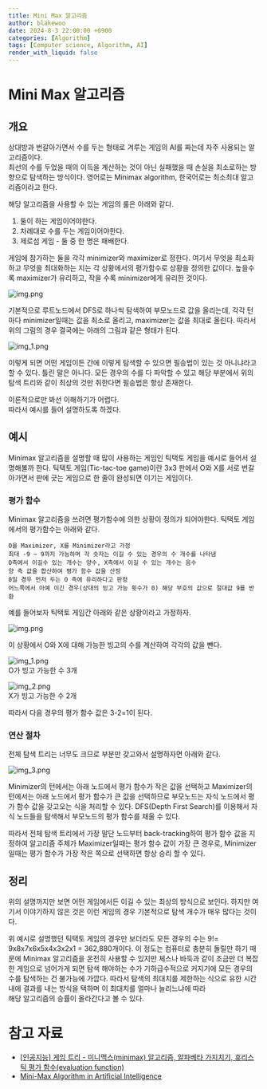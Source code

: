 ```yaml
---
title: Mini Max 알고리즘
author: blakewoo
date: 2024-8-3 22:00:00 +0900
categories: [Algorithm]
tags: [Computer science, Algorithm, AI] 
render_with_liquid: false
---
```


# Mini Max 알고리즘

## 개요
상대방과 번갈아가면서 수를 두는 형태로 겨루는 게임의 AI를 짜는데 자주 사용되는 알고리즘이다.   
최선의 수를 두었을 때의 이득을 계산하는 것이 아닌 실패했을 때 손실을 최소로하는 방향으로
탐색하는 방식이다. 영어로는 Minimax algorithm, 한국어로는 최소최대 알고리즘이라고 한다.

해당 알고리즘을 사용할 수 있는 게임의 룰은 아래와 같다.

1. 둘이 하는 게임이어야한다.
2. 차례대로 수를 두는 게임이어야한다.
3. 제로섬 게임 - 둘 중 한 명은 패배한다.


게임에 참가하는 둘을 각각 minimizer와 maximizer로 정한다.
여기서 무엇을 최소화하고 무엇을 최대화하는 지는 각 상황에서의 평가함수로 상황을 정의한 값이다.
높을수록 maximizer가 유리하고, 작을 수록 minimizer에게 유리한 것이다.

![img.png](/assets/blog/algorithm/minimax/minimax_example_img1.png)

기본적으로 루트노드에서 DFS로 하나씩 탐색하여 부모노드로 값을 올리는데,
각각 턴마다 minimizer일때는 값을 최소로 올리고, maximizer는 값을 최대로 올린다.
따라서 위의 그림의 경우 결국에는 아래의 그림과 같은 형태가 된다.

![img_1.png](/assets/blog/algorithm/minimax/minimax_example_img2.png)

이렇게 되면 어떤 게임이든 간에 이렇게 탐색할 수 있으면 필승법이 있는 것 아니냐라고 할 수 있다.
틀린 말은 아니다. 모든 경우의 수를 다 파악할 수 있고 해당 부분에서 위의 탐색 트리와 같이
최상의 것만 취한다면 필승법은 항상 존재한다.

이론적으로만 봐선 이해하기가 어렵다.   
따라서 예시를 들어 설명하도록 하겠다.

## 예시
Minimax 알고리즘을 설명할 때 많이 사용하는 게임인 틱택토 게임을 예시로 들어서 설명해볼까 한다.
틱택토 게임(Tic-tac-toe game)이란 3x3 판에서 O와 X를 서로 번갈아가면서 판에 긋는 게임으로 한 줄이 완성되면 이기는 게임이다.

### 평가 함수
Minimax 알고리즘을 쓰려면 평가함수에 의한 상황이 정의가 되어야한다.
틱택토 게임에서의 평가함수는 아래와 같다.

```
O을 Maximizer, X를 Minimizer라고 가정
최대 -9 ~ 9까지 가능하며 각 숫자는 이길 수 있는 경우의 수 개수를 나타냄
O측에서 이길수 있는 개수는 양수, X측에서 이길 수 있는 개수는 음수
양 측 값을 합산하여 평가 함수 값을 산정
0일 경우 먼저 두는 O 측에 유리하다고 판정
어느쪽에서 아예 이긴 경우(상대의 빙고 가능 횟수가 0) 해당 부호의 값으로 절대값 9를 반환
```

예를 들어보자 틱택토 게임간 아래와 같은 상황이라고 가정하자.

![img.png](/assets/blog/algorithm/minimax/minimax_example_img3.png)    

이 상황에서 O와 X에 대해 가능한 빙고의 수를 계산하여 각각의 값을 뺀다.

![img_1.png](/assets/blog/algorithm/minimax/minimax_example_img4.png)    
O가 빙고 가능한 수 3개

![img_2.png](/assets/blog/algorithm/minimax/minimax_example_img5.png)    
X가 빙고 가능한 수 2개

따라서 다음 경우의 평가 함수 값은 3-2=1이 된다.

### 연산 절차
전체 탐색 트리는 너무도 크므로 부분만 갖고와서 설명하자면 아래와 같다.

![img_3.png](/assets/blog/algorithm/minimax/minimax_example_img6.png)   

Minimizer의 턴에서는 아래 노드에서 평가 함수가 작은 값을 선택하고 Maximizer의 턴에서는 아래 노드에서 평가 함수가 큰 값을 선택하므로
부모노드는 자식 노드에서 평가 함수 값을 갖고오는 식을 처리할 수 있다. DFS(Depth First Search)를 이용해서 자식 노드들을 탐색해서
부모노드의 평가 함수를 채울 수 있다.

따라서 전체 탐색 트리에서 가장 말단 노드부터 back-tracking하여 평가 함수 값을 지정하여
알고리즘 주체가 Maximizer일때는 평가 함수 값이 가장 큰 경우로, Minimizer일때는 평가 함수가 가장 작은 쪽으로 선택하면 항상 승리 할 수 있다.

## 정리
위의 설명까지만 보면 어떤 게임에서든 이길 수 있는 최상의 방식으로 보인다.
하지만 여기서 이야기하지 않은 것은 이런 게임의 경우 기본적으로 탐색 개수가 매우 많다는 것이다.

위 예시로 설명했던 틱택토 게임의 경우만 보더라도 모든 경우의 수는 9!= 9x8x7x6x5x4x3x2x1 = 362,880개이다.
이 정도는 컴퓨터로 충분히 돌릴만 하기 때문에 Minimax 알고리즘을 온전히 사용할 수 있지만
체스나 바둑과 같이 조금만 더 복잡한 게임으로 넘어가게 되면 탐색 해야하는 수가 기하급수적으로 커지기에 모든 경우의 수를 탐색하는 건
불가능에 가깝다. 따라서 탐색의 최대치를 제한하는 식으로 유한 시간내에 결과를 내는 방식을 택하며 이 최대치를 얼마나 늘리느냐에 따라   
해당 알고리즘의 승률이 올라간다고 볼 수 있다.


# 참고 자료
- [[인공지능] 게임 트리 - 미니맥스(minimax) 알고리즘, 알파베타 가지치기, 휴리스틱 평가 함수(evaluation function)](https://ssollacc.tistory.com/43)
- [Mini-Max Algorithm in Artificial Intelligence](https://www.javatpoint.com/mini-max-algorithm-in-ai)
